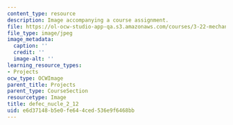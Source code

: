 ```yaml
---
content_type: resource
description: Image accompanying a course assignment.
file: https://ol-ocw-studio-app-qa.s3.amazonaws.com/courses/3-22-mechanical-behavior-of-materials-spring-2008/e6d37148b5e0fe644ced536e9f6468bb_defec_nucle_2_12.jpg
file_type: image/jpeg
image_metadata:
  caption: ''
  credit: ''
  image-alt: ''
learning_resource_types:
- Projects
ocw_type: OCWImage
parent_title: Projects
parent_type: CourseSection
resourcetype: Image
title: defec_nucle_2_12
uid: e6d37148-b5e0-fe64-4ced-536e9f6468bb
---
```

